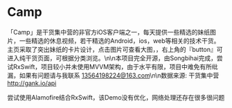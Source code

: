 # Camp

「Camp」是干货集中营的非官方iOS客户端之一，每天提供一些精选的妹纸图片，一些精选的休息视频，若干精选的Android，ios，web等相关的技术干货。主页采取了突出妹纸的卡片设计，点击图片可查看大图，，右上角的『button』可进入纯干货页面，可根据分类浏览。\n\n本项目完全开源，由Songbihai完成，尝试RxSwift，项目较小并未使用MVVM架构，由于水平有限，项目中难免有所纰漏，如果有问题请与我联系 13564198224@163.com\n\n数据来源: 干货集中营 http://gank.io/api

尝试使用Alamofire结合RxSwift，该Demo没有优化，网络处理还存在很多很问题
